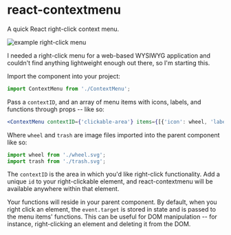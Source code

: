 # react-contextmenu
A quick React right-click context menu.

![example right-click menu](https://raw.githubusercontent.com/amurp/react-contextmenu/0888fb7ebeb8e517e82bc265a5de500ae73e1e77/react-contextmenu.png "example right-click menu")


I needed a right-click menu for a web-based WYSIWYG application and couldn't find anything lightweight enough out there, so I'm starting this.

Import the component into your project:

```javascript
import ContextMenu from './ContextMenu';
```

Pass a ```contextID```, and an array of menu items with icons, labels, and functions through props -- like so:

```jsx
<ContextMenu contextID={'clickable-area'} items={[{'icon': wheel, 'label': 'Configure', 'function': this.configHandler}, {'icon': trash, 'label': 'Delete', 'function': this.deleteHandler}]} />
```

Where ```wheel``` and ```trash``` are image files imported into the parent component like so:

```javascript
import wheel from './wheel.svg';
import trash from './trash.svg';
```

The ```contextID``` is the area in which you'd like right-click functionality. Add a unique ```id``` to your right-clickable element, and react-contextmenu will be available anywhere within that element.

Your functions will reside in your parent component. By default, when you right click an element, the ```event.target``` is stored in state and is passed to the menu items' functions. This can be useful for DOM manipulation -- for instance, right-clicking an element and deleting it from the DOM.


